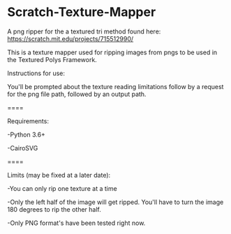 # Scratch-Texture-Mapper
A png ripper for the a textured tri method found here: https://scratch.mit.edu/projects/715512990/


This is a texture mapper used for ripping images from pngs to be used in the Textured Polys Framework.

Instructions for use:

 You'll be prompted about the texture reading limitations follow by a request for the png file path, followed by an output path.
 
 ====

Requirements:

-Python 3.6+

-CairoSVG

====

Limits (may be fixed at a later date):

 -You can only rip one texture at a time
 
 -Only the left half of the image will get ripped. You'll have to turn the image 180 degrees to rip the other half.
 
 -Only PNG format's have been tested right now.
